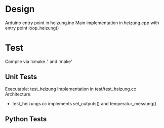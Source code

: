 Design
======

Arduino entry point in heizung.ino
Main implementation in heizung.cpp with entry point loop_heizung()


Test
====

Compile via 'cmake .' and 'make'

Unit Tests
----------

Executable: test_heizung
Implementation in test/test_heizung.cc
Architecture:
- test_heizungs.cc implements set_outputs() and temperatur_messung()


Python Tests
------------



